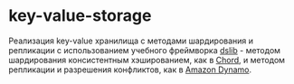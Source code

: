 # key-value-storage

Реализация key-value хранилища с методами шардирования и репликации с использованием учебного фреймворка [dslib](https://github.com/osukhoroslov/dslib) - методом шардирования консистентным хэшированием, как в [Chord](https://pdos.csail.mit.edu/papers/ton:chord/paper-ton.pdf), и методом репликации и разрешения конфликтов, как в [Amazon Dynamo](https://www.allthingsdistributed.com/files/amazon-dynamo-sosp2007.pdf).
